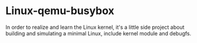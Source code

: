 # Linux-qemu-busybox
In order to realize and learn the Linux kernel, it's a little side project about building and simulating a minimal Linux, include kernel module and debugfs.

